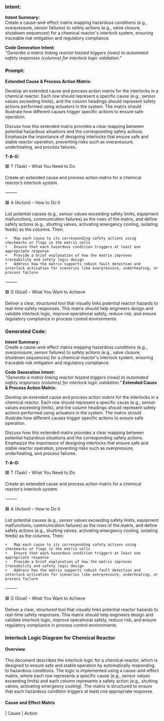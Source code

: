 ### Intent:
**Intent Summary:**  
Create a cause-and-effect matrix mapping hazardous conditions (e.g., overpressure, sensor failures) to safety actions (e.g., valve closure, shutdown sequences) for a chemical reactor's interlock system, ensuring traceable risk mitigation and regulatory compliance.  

**Code Generation Intent:**  
*"Generate a matrix linking reactor hazard triggers (rows) to automated safety responses (columns) for interlock logic validation."*

### Prompt:
**Extended Cause & Process Action Matrix:**

Develop an extended cause and process action matrix for the interlocks in a chemical reactor. Each row should represent a specific cause (e.g., sensor values exceeding limits), and the column headings should represent safety actions performed using actuators in the system. The matrix should illustrate how different causes trigger specific actions to ensure safe operation.

Discuss how this extended matrix provides a clear mapping between potential hazardous situations and the corresponding safety actions. Emphasize the importance of designing interlocks that ensure safe and stable reactor operation, preventing risks such as overpressure, underheating, and process failures.

**T-A-G:**

🟥 T (Task) – What You Need to Do

Create an extended cause and process action matrix for a chemical reactor’s interlock system.

⸻

🟩 A (Action) – How to Do It

List potential causes (e.g., sensor values exceeding safety limits, equipment malfunctions, communication failures) as the rows of the matrix, and define safety actions (e.g., shutting valves, activating emergency cooling, isolating feeds) as the columns. Then:

	•	Map each cause to its corresponding safety actions using checkmarks or flags in the matrix cells
	•	Ensure that each hazardous condition triggers at least one appropriate response
	•	Provide a brief explanation of how the matrix improves traceability and safety logic design
	•	Address how the matrix supports robust fault detection and interlock activation for scenarios like overpressure, underheating, or process failure

⸻

🟦 G (Goal) – What You Want to Achieve

Deliver a clear, structured tool that visually links potential reactor hazards to real-time safety responses. This matrix should help engineers design and validate interlock logic, improve operational safety, reduce risk, and ensure regulatory compliance in process control environments.

### Generated Code:
**Intent Summary:**  
Create a cause-and-effect matrix mapping hazardous conditions (e.g., overpressure, sensor failures) to safety actions (e.g., valve closure, shutdown sequences) for a chemical reactor's interlock system, ensuring traceable risk mitigation and regulatory compliance.  

**Code Generation Intent:**  
*"Generate a matrix linking reactor hazard triggers (rows) to automated safety responses (columns) for interlock logic validation."*
**Extended Cause & Process Action Matrix:**

Develop an extended cause and process action matrix for the interlocks in a chemical reactor. Each row should represent a specific cause (e.g., sensor values exceeding limits), and the column headings should represent safety actions performed using actuators in the system. The matrix should illustrate how different causes trigger specific actions to ensure safe operation.

Discuss how this extended matrix provides a clear mapping between potential hazardous situations and the corresponding safety actions. Emphasize the importance of designing interlocks that ensure safe and stable reactor operation, preventing risks such as overpressure, underheating, and process failures.

**T-A-G:**

🟥 T (Task) – What You Need to Do

Create an extended cause and process action matrix for a chemical reactor’s interlock system.

⸻

🟩 A (Action) – How to Do It

List potential causes (e.g., sensor values exceeding safety limits, equipment malfunctions, communication failures) as the rows of the matrix, and define safety actions (e.g., shutting valves, activating emergency cooling, isolating feeds) as the columns. Then:

	•	Map each cause to its corresponding safety actions using checkmarks or flags in the matrix cells
	•	Ensure that each hazardous condition triggers at least one appropriate response
	•	Provide a brief explanation of how the matrix improves traceability and safety logic design
	•	Address how the matrix supports robust fault detection and interlock activation for scenarios like overpressure, underheating, or process failure

⸻

🟦 G (Goal) – What You Want to Achieve

Deliver a clear, structured tool that visually links potential reactor hazards to real-time safety responses. This matrix should help engineers design and validate interlock logic, improve operational safety, reduce risk, and ensure regulatory compliance in process control environments.
### Interlock Logic Diagram for Chemical Reactor

#### Overview
This document describes the interlock logic for a chemical reactor, which is designed to ensure safe and stable operation by automatically responding to hazardous conditions. The logic is implemented using a cause-and-effect matrix, where each row represents a specific cause (e.g., sensor values exceeding limits) and each column represents a safety action (e.g., shutting valves, activating emergency cooling). The matrix is structured to ensure that each hazardous condition triggers at least one appropriate response.

#### Cause and Effect Matrix

| Cause                                 | Action
